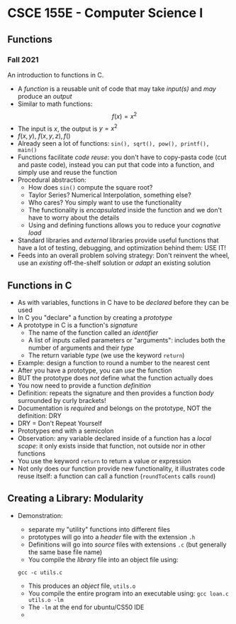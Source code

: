 
# CSCE 155E - Computer Science I
## Functions
### Fall 2021

An introduction to functions in C.

* A *function* is a reusable unit of code that may take *input(s)* and *may* produce an *output*
* Similar to math functions:
  $$f(x) = x^2$$
* The input is $x$, the output is $y = x^2$
* $f(x,y)$, $f(x, y, z), f()$
* Already seen a lot of functions: `sin(), sqrt(), pow(), printf(), main()`
* Functions facilitate *code reuse*: you don't have to copy-pasta code (cut and paste code), instead you can put that code into a function, and simply use and reuse the function
* Procedural abstraction:
  * How does `sin()` compute the square root?
  * Taylor Series?  Numerical Interpolation, something else?
  * Who cares?  You simply want to use the functionality
  * The functionality is *encapsulated* inside the function and we don't have to worry about the details
  * Using and defining functions allows you to reduce your *cognative load*
* Standard libraries and *external* libraries provide useful functions that have a lot of testing, debugging, and optimization behind them: USE IT!
* Feeds into an overall problem solving strategy: Don't reinvent the wheel, use an *existing* off-the-shelf solution or *adapt* an existing solution

## Functions in C

* As with variables, functions in C have to be *declared* before they can be used
* In C you "declare" a function by creating a *prototype*
* A prototype in C is a function's *signature*
  * The name of the function called an *identifier*
  * A list of inputs called parameters or "arguments": includes both the number of arguments and their *type*
  * The return variable *type* (we use the keyword `return`)
* Example: design a function to round a number to the nearest cent
* After you have a prototype, you can *use* the function
* BUT the prototype does *not* define what the function actually does
* You now need to provide a function *definition*
* Definition: repeats the signature and then provides a function *body* surrounded by curly brackets!
* Documentation is *required* and belongs on the prototype, NOT the definition: DRY
* DRY = Don't Repeat Yourself
* Prototypes end with a semicolon
* Observation: any variable declared inside of a function has a *local scope*: it only exists inside that function, not outside nor in other functions
* You use the keyword `return` to return a value or expression
* Not only does our function provide new functionality, it illustrates code reuse itself: a function can call a function (`roundToCents` calls `round`)

## Creating a Library: Modularity

* Demonstration:
  * separate my "utility" functions into different files
  * prototypes will go into a *header* file with the extension `.h`
  * Definitions will go into *source* files with extensions `.c` (but generally the same base file name)
  * You compile the *library* file into an object file using:

  `gcc -c utils.c`
  * This produces an *object* file, `utils.o`
  * You compile the entire program into an executable using:
  `gcc loan.c utils.o -lm`
  * The `-lm` at the end for ubuntu/CS50 IDE
  *

```text





```
